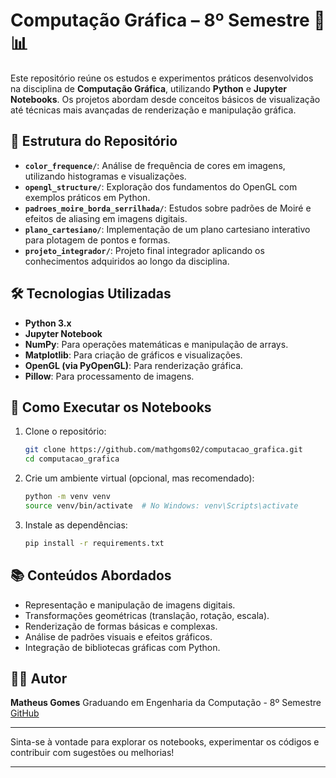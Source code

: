 # Computação Gráfica – 8º Semestre 🎨📊

Este repositório reúne os estudos e experimentos práticos desenvolvidos na disciplina de **Computação Gráfica**, utilizando **Python** e **Jupyter Notebooks**. Os projetos abordam desde conceitos básicos de visualização até técnicas mais avançadas de renderização e manipulação gráfica.

## 📁 Estrutura do Repositório

* **`color_frequence/`**: Análise de frequência de cores em imagens, utilizando histogramas e visualizações.
* **`opengl_structure/`**: Exploração dos fundamentos do OpenGL com exemplos práticos em Python.
* **`padroes_moire_borda_serrilhada/`**: Estudos sobre padrões de Moiré e efeitos de aliasing em imagens digitais.
* **`plano_cartesiano/`**: Implementação de um plano cartesiano interativo para plotagem de pontos e formas.
* **`projeto_integrador/`**: Projeto final integrador aplicando os conhecimentos adquiridos ao longo da disciplina.

## 🛠️ Tecnologias Utilizadas

* **Python 3.x**
* **Jupyter Notebook**
* **NumPy**: Para operações matemáticas e manipulação de arrays.
* **Matplotlib**: Para criação de gráficos e visualizações.
* **OpenGL (via PyOpenGL)**: Para renderização gráfica.
* **Pillow**: Para processamento de imagens.

## 🚀 Como Executar os Notebooks

1. Clone o repositório:

   ```bash
   git clone https://github.com/mathgoms02/computacao_grafica.git
   cd computacao_grafica
   ```



2. Crie um ambiente virtual (opcional, mas recomendado):

   ```bash
   python -m venv venv
   source venv/bin/activate  # No Windows: venv\Scripts\activate
   ```



3. Instale as dependências:

   ```bash
   pip install -r requirements.txt
   ```


## 📚 Conteúdos Abordados

* Representação e manipulação de imagens digitais.
* Transformações geométricas (translação, rotação, escala).
* Renderização de formas básicas e complexas.
* Análise de padrões visuais e efeitos gráficos.
* Integração de bibliotecas gráficas com Python.

## 👨‍💻 Autor

**Matheus Gomes**
Graduando em Engenharia da Computação - 8º Semestre
[GitHub](https://github.com/mathgoms02)

---

Sinta-se à vontade para explorar os notebooks, experimentar os códigos e contribuir com sugestões ou melhorias!

---
